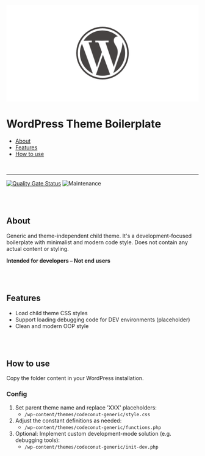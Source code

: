 ![WordPress Theme Boilerplate](teaser.png)

# WordPress Theme Boilerplate

- [About](#about)
- [Features](#features)
- [How to use](#how-to-use)

<br>

---

[![Quality Gate Status](https://sonarcloud.io/api/project_badges/measure?project=Codeconut-Ltd_WordPress-Theme-Boilerplate&metric=alert_status)](https://sonarcloud.io/dashboard?id=Codeconut-Ltd_WordPress-Theme-Boilerplate)
![Maintenance](https://img.shields.io/static/v1?label=maintained&message=unregular&color=inactive)

<br><br>

## About

Generic and theme-independent child theme. It's a development-focused boilerplate with minimalist and modern code style. Does not contain any actual content or styling.

**Intended for developers – Not end users**

<br><br>

## Features

- Load child theme CSS styles
- Support loading debugging code for DEV environments (placeholder)
- Clean and modern OOP style

<br><br>

## How to use

Copy the folder content in your WordPress installation.

### Config

1. Set parent theme name and replace 'XXX' placeholders:
   - `/wp-content/themes/codeconut-generic/style.css`
2. Adjust the constant definitions as needed:
   - `/wp-content/themes/codeconut-generic/functions.php`
3. Optional: Implement custom development-mode solution (e.g. debugging tools):
   - `/wp-content/themes/codeconut-generic/init-dev.php`
